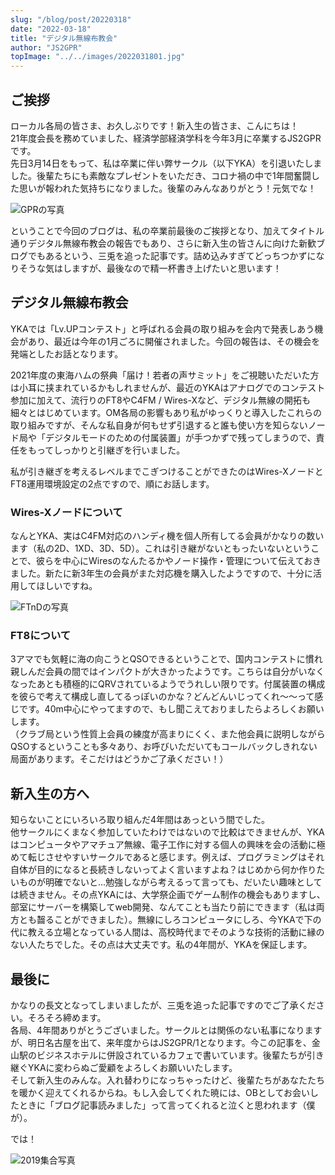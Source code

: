 ```yaml
---
slug: "/blog/post/20220318"
date: "2022-03-18"
title: "デジタル無線布教会"
author: "JS2GPR"
topImage: "../../images/2022031801.jpg"
---
```

## ご挨拶
ローカル各局の皆さま、お久しぶりです！新入生の皆さま、こんにちは！<br>
21年度会長を務めていました、経済学部経済学科を今年3月に卒業するJS2GPRです。<br>
先日3月14日をもって、私は卒業に伴い弊サークル（以下YKA）を引退いたしました。後輩たちにも素敵なプレゼントをいただき、コロナ禍の中で1年間奮闘した思いが報われた気持ちになりました。後輩のみんなありがとう！元気でな！

![GPRの写真](../../images/2022031802.jpg)

ということで今回のブログは、私の卒業前最後のご挨拶となり、加えてタイトル通りデジタル無線布教会の報告でもあり、さらに新入生の皆さんに向けた新歓ブログでもあるという、三兎を追った記事です。詰め込みすぎてどっちつかずになりそうな気はしますが、最後なので精一杯書き上げたいと思います！

## デジタル無線布教会
YKAでは「Lv.UPコンテスト」と呼ばれる会員の取り組みを会内で発表しあう機会があり、最近は今年の1月ごろに開催されました。今回の報告は、その機会を発端としたお話となります。

2021年度の東海ハムの祭典「届け！若者の声サミット」をご視聴いただいた方は小耳に挟まれているかもしれませんが、最近のYKAはアナログでのコンテスト参加に加えて、流行りのFT8やC4FM / Wires-Xなど、デジタル無線の開拓も細々とはじめています。OM各局の影響もあり私がゆっくりと導入したこれらの取り組みですが、そんな私自身が何もせず引退すると誰も使い方を知らないノード局や「デジタルモードのための付属装置」が手つかずで残ってしまうので、責任をもってしっかりと引継ぎを行いました。

私が引き継ぎを考えるレベルまでこぎつけることができたのはWires-XノードとFT8運用環境設定の2点ですので、順にお話します。

### Wires-Xノードについて
なんとYKA、実はC4FM対応のハンディ機を個人所有してる会員がかなりの数います（私の2D、1XD、3D、5D）。これは引き継がないともったいないということで、彼らを中心にWiresのなんたるかやノード操作・管理について伝えておきました。新たに新3年生の会員がまた対応機を購入したようですので、十分に活用してほしいですね。

![FTnDの写真](../../images/2022031803.jpg)

### FT8について
3アマでも気軽に海の向こうとQSOできるということで、国内コンテストに慣れ親しんだ会員の間ではインパクトが大きかったようです。こちらは自分がいなくなったあとも積極的にQRVされているようでうれしい限りです。付属装置の構成を彼らで考えて構成し直してるっぽいのかな？どんどんいじってくれ～～って感じです。40m中心にやってますので、もし聞こえておりましたらよろしくお願いします。<br>
（クラブ局という性質上会員の練度が高まりにくく、また他会員に説明しながらQSOするということも多々あり、お呼びいただいてもコールバックしきれない局面があります。そこだけはどうかご了承ください！）

## 新入生の方へ
知らないことにいろいろ取り組んだ4年間はあっという間でした。<br>他サークルにくまなく参加していたわけではないので比較はできませんが、YKAはコンピュータやアマチュア無線、電子工作に対する個人の興味を会の活動に極めて転じさせやすいサークルであると感じます。例えば、プログラミングはそれ自体が目的になると長続きしないってよく言いますよね？はじめから何か作りたいものが明確でないと...勉強しながら考えるって言っても、だいたい趣味としては続きません。その点YKAには、大学祭企画でゲーム制作の機会もありますし、部室にサーバーを構築してweb開発、なんてことも当たり前にできます（私は両方とも齧ることができました）。無線にしろコンピュータにしろ、今YKAで下の代に教える立場となっている人間は、高校時代までそのような技術的活動に縁のない人たちでした。その点は大丈夫です。私の4年間が、YKAを保証します。

## 最後に
かなりの長文となってしまいましたが、三兎を追った記事ですのでご了承ください。そろそろ締めます。<br>
各局、4年間ありがとうございました。サークルとは関係のない私事になりますが、明日名古屋を出て、来年度からはJS2GPR/1となります。今この記事を、金山駅のビジネスホテルに併設されているカフェで書いています。後輩たちが引き継ぐYKAに変わらぬご愛顧をよろしくお願いいたします。<br>
そして新入生のみんな。入れ替わりになっちゃったけど、後輩たちがあなたたちを暖かく迎えてくれるからね。もし入会してくれた暁には、OBとしてお会いしたときに「ブログ記事読みました」って言ってくれると泣くと思われます（僕が）。

では！



![2019集合写真](../../images/2022031804.jpg)
